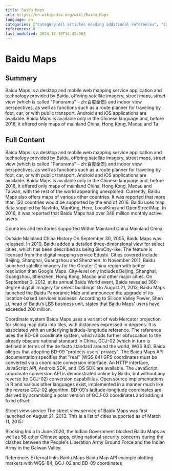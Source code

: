 ```yaml
---
title: Baidu Maps
url: https://en.wikipedia.org/wiki/Baidu_Maps
language: en
categories: ["Category:All articles needing additional references", "Category:All articles with unsourced statements", "Category:Articles needing additional references from November 2024", "Category:Articles needing translation from Chinese Wikipedia", "Category:Articles with example Python (programming language) code", "Category:Articles with short description", "Category:Articles with unsourced statements from October 2020", "Category:Baidu", "Category:CS1 Chinese-language sources (zh)", "Category:Internet censorship in India", "Category:Internet properties established in 2005", "Category:Short description is different from Wikidata", "Category:Street view services", "Category:Web mapping"]
references: 0
last_modified: 2024-12-19T14:42:36Z
---
```


# Baidu Maps

## Summary

Baidu Maps is a desktop and mobile web mapping service application and technology provided by Baidu, offering satellite imagery, street maps, street view (which is called "Panorama" – zh:百度全景) and indoor view perspectives, as well as functions such as a route planner for traveling by foot, car, or with public transport. Android and iOS applications are available.
Baidu Maps is available only in the Chinese language and, before 2016, it offered only maps of mainland China, Hong Kong, Macau and Ta

## Full Content

Baidu Maps is a desktop and mobile web mapping service application and technology provided by Baidu, offering satellite imagery, street maps, street view (which is called "Panorama" – zh:百度全景) and indoor view perspectives, as well as functions such as a route planner for traveling by foot, car, or with public transport. Android and iOS applications are available.
Baidu Maps is available only in the Chinese language and, before 2016, it offered only maps of mainland China, Hong Kong, Macau and Taiwan, with the rest of the world appearing unexplored. Currently, Baidu Maps also offers maps of various other countries. It was reported that more than 150 countries would be supported by the end of 2016. Baidu uses map data supplied by NavInfo, MapKing, Here, LocalKing and OpenStreetMap.
In 2016, it was reported that Baidu Maps had over 348 million monthly active users.

Countries and territories supported
Within Mainland China
Mainland China

Outside Mainland China
History
On September 30, 2005, Baidu Maps was released.
In 2010, Baidu added a detailed three-dimensional view for select cities, which has been described as being SimCity-like. The feature is licensed from the digital mapping service Edushi. Cities covered include Beijing, Shanghai, Guangzhou and Shenzhen. In November 2011, Baidu launched satellite imagery for the Greater China region with better resolution than Google Maps. City-level only includes Beijing, Shanghai, Guangzhou, Shenzhen, Hong Kong, Macao and other major cities.
On September 3, 2012, at its annual Baidu World event, Baidu revealed 360-degree digital imagery for select buildings.
On August 21, 2013, Baidu Maps launched the Baidu Panoramic Map and announced the upgrade of its location-based services business. According to Silicon Valley Power, Shen Li, head of Baidu’s LBS business unit, states that Baidu Maps' users have exceeded 200 million.

Coordinate system
Baidu Maps uses a variant of web Mercator projection for slicing map data into tiles, with distances expressed in degrees. It is associated with an underlying latitude-longitude reference. The reference uses the BD-09 coordinate system, which adds further obfuscation to the already obscure national standard in China, GCJ-02 (which in turn is defined in terms of the de facto standard around the world, WGS 84). Baidu alleges that adopting BD-09 "protects users' privacy".
The Baidu Maps API documentation specifies that "real" (WGS 84) GPS coordinates must be converted via a coordinate conversion interface. An HTTP interface, JavaScript API, Android SDK, and iOS SDK are available.
The JavaScript coordinate conversion API is demonstrated online by Baidu, but without any reverse (to GCJ-02) conversion capabilities. Open source implementations in R and various other languages exist, implemented in a manner much like the reverse GCJ-02 algorithm.
BD-09's latitude-longitude coordinates are derived by scrambling a polar version of GCJ-02 coordinates and adding a fixed offset:

Street view service
The street view service of Baidu Maps was first launched on August 21, 2013. This is a list of cities supported as of March 11, 2015:

Blocking
India
In June 2020, the Indian Government blocked Baidu Maps as well as 58 other Chinese apps, citing national security concerns during the clashes between the People's Liberation Army Ground Force and the Indian Army in the Galwan Valley.

References
External links
Baidu Maps
Baidu Map API example plotting markers with WGS-84, GCJ-02 and BD-09 coordinates
